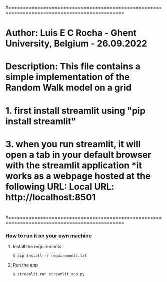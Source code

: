 #==============================================================================================
# Author: Luis E C Rocha  - Ghent University, Belgium  - 26.09.2022
#
# Description: 	This file contains a simple implementation of the Random Walk model on a grid
#              	1. first install streamlit using "pip install streamlit" 
#                 3. when you run streamlit, it will open a tab in your default browser with the streamlit application *it works as a webpage hosted at the following URL:  Local URL: http://localhost:8501
#
#==============================================================================================

### How to run it on your own machine

1. Install the requirements

   ```
   $ pip install -r requirements.txt
   ```

2. Run the app

   ```
   $ streamlit run streamlit_app.py
   ```
